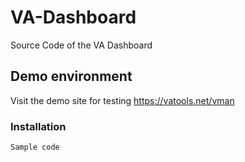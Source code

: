 # VA-Dashboard
Source Code of the VA Dashboard

## Demo environment
Visit the demo site for testing
https://vatools.net/vman

### Installation
```
Sample code
```
